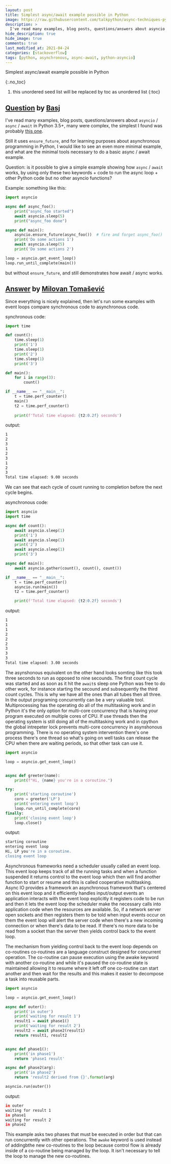 ```yaml
---
layout: post
title: Simplest async/await example possible in Python
image: https://raw.githubusercontent.com/talkpython/async-techniques-python-course/master/readme_resources/async-python.png
description: >
  I've read many examples, blog posts, questions/answers about asyncio / async / await in Python 3.5+, many were complex, the simplest I found was probably this one.
hide_description: true
hide_image: true
comments: true
last_modified_at: 2021-04-24
categories: [stackoverflow]
tags: [python, asynchronous, async-await, python-asyncio]
---
```


Simplest async/await example possible in Python

{:.no_toc}
1. this unordered seed list will be replaced by toc as unordered list
{:toc}

## [Question](https://stackoverflow.com/questions/50757497/simplest-async-await-example-possible-in-python) by [Basj](https://stackoverflow.com/users/1422096/basj)

I've read many examples, blog posts, questions/answers about `asyncio` / `async` / `await` in Python 3.5+, many were complex, the simplest I found was probably [this one](https://stackoverflow.com/questions/37278647/fire-and-forget-python-async-await/37345564#37345564).

Still it uses `ensure_future`, and for learning purposes about asynchronous programming in Python, I would like to see an even more minimal example, and what are the minimal tools necessary to do a basic async / await example.

Question: is it possible to give a simple example showing how `async` / `await` works, by using only these two keywords + code to run the async loop + other Python code but no other asyncio functions?

Example: something like this:

```py
import asyncio

async def async_foo():
    print("async_foo started")
    await asyncio.sleep(5)
    print("async_foo done")

async def main():
    asyncio.ensure_future(async_foo())  # fire and forget async_foo()
    print('Do some actions 1')
    await asyncio.sleep(5)
    print('Do some actions 2')

loop = asyncio.get_event_loop()
loop.run_until_complete(main())
```

but without `ensure_future`, and still demonstrates how await / async works.

## [Answer](https://stackoverflow.com/a/64508472/13155046) by [Milovan Tomašević](https://stackoverflow.com/users/13155046/milovan-tomašević)

Since everything is nicely explained, then let's run some examples with event loops compare synchronous code to asynchronous code.


synchronous code:
```py
import time

def count():
    time.sleep(1)
    print('1')
    time.sleep(1)
    print('2')
    time.sleep(1)
    print('3')

def main():
    for i in range(3):
        count()

if __name__ == "__main__":
    t = time.perf_counter()
    main()
    t2 = time.perf_counter()
    
    print(f'Total time elapsed: {t2:0.2f} seconds')
```

output:
```sh
1
2
3
1
2
3
1
2
3
Total time elapsed: 9.00 seconds
```

We can see that each cycle of count running to completion before the next cycle begins.


asynchronous code:
```py
import asyncio
import time

async def count():
    await asyncio.sleep(1)
    print('1')
    await asyncio.sleep(1)
    print('2')
    await asyncio.sleep(1)
    print('3')

async def main():
    await asyncio.gather(count(), count(), count())

if __name__ == "__main__":
    t = time.perf_counter()
    asyncio.run(main())
    t2 = time.perf_counter()

    print(f'Total time elapsed: {t2:0.2f} seconds')
```

output:
```sh
1
1
1
2
2
2
3
3
3
Total time elapsed: 3.00 seconds
```

The asynshonous equivalent on the other hand looks somting like this took three seconds to run as opposed to nine secounds. 
The first count cycle was started and as soon as it hit the `await`s sleep one Python was free to do other work, for instance starting the secound and subsequently the third count cycles.
This is why we have all the ones than all tubes then all three. 
In the output programing concurrently can be a very valuable tool.
Multiprocessing has the operating do all of the multitasking work and in Python it's the only option for multi-core concurrency that is  having your program executed on multiple cores of CPU.
If use threads then the operating system is still doing all of the multitasking work and in cpython the global intrepeter lock prevents multi-core concurrency in asynshonous programming.
There is no operating system intervention there's one process there's one thread so what's going on well tasks can release the CPU when there are waiting periods, so that other task can use it.

```py
import asyncio

loop = asyncio.get_event_loop()


async def greeter(name):
    print(f"Hi, {name} you're in a coroutine.")

try:
    print('starting coroutine')
    coro = greeter('LP')
    print('entering event loop')
    loop.run_until_complete(coro)
finally:
    print('closing event loop')
    loop.close()
```

output:
```sh
starting coroutine
entering event loop
Hi, LP you're in a coroutine.
closing event loop
```

Asynchronous frameworks need a scheduler usually called an event loop. This event loop keeps track of all the running tasks and when a function suspended it returns control to the event loop which then will find another function to start or resume and this is called cooperative multitasking. Async IO provides a framework an asynchronous framework that's centered on this event loop and it efficiently handles input/output events an application interacts with the event loop explicitly it registers code to be run and then it lets the event loop the scheduler make the necessary calls into application code when the resources are available. 
So, if a network server open sockets and then registers them to be told when input events occur on them the event loop will alert the server code when there's a new incoming connection or when there's data to be read.
If there's no more data to be read from a socket than the server then yields control back to the event loop. 

The mechanism from yielding control back to the event loop depends on co-routines co-routines are a language construct designed for concurrent operation. The co-routine can pause execution using the awake keyword with another co-routine and while it's paused the co-routine state is maintained allowing it to resume where it left off one co-routine can start another and then wait for the results and this makes it easier to decompose a task into reusable parts.

```py
import asyncio

loop = asyncio.get_event_loop()

async def outer():
    print('in outer')
    print('waiting for result 1')
    result1 = await phase1()
    print('waiting for result 2')
    result2 = await phase2(result1)
    return result1, result2


async def phase1():
    print('in phase1')
    return 'phase1 result'

async def phase2(arg):
    print('in phase2')
    return 'result2 derived from {}'.format(arg)

asyncio.run(outer())
```

output:
```sh
in outer
waiting for result 1
in phase1
waiting for result 2
in phase2
```

This example asks two phases that must be executed in order but that can run concurrently with other operations. The `awake` keyword is used instead of addingbthe new co-routines to the loop because control flow is already inside of a co-routine being managed by the loop. It isn't necessary to tell the loop to manage the new co-routines. 

